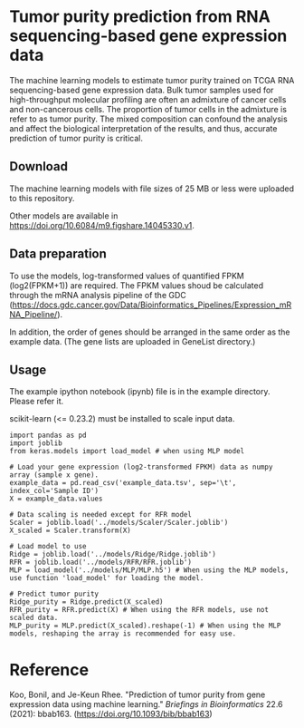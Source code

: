 # Tumor purity prediction from RNA sequencing-based gene expression data
The machine learning models to estimate tumor purity trained on TCGA RNA sequencing-based gene expression data. Bulk tumor samples used for high-throughput molecular profiling are often an admixture of cancer cells and non-cancerous cells. The proportion of tumor cells in the admixture is refer to as tumor purity. The mixed composition can confound the analysis and affect the biological interpretation of the results, and thus, accurate prediction of tumor purity is critical.

## Download
The machine learning models with file sizes of 25 MB or less were uploaded to this repository.

Other models are available in https://doi.org/10.6084/m9.figshare.14045330.v1.

## Data preparation
To use the models, log-transformed values of quantified FPKM (log2(FPKM+1)) are required. The FPKM values shoud be calculated through the mRNA analysis pipeline of the GDC (https://docs.gdc.cancer.gov/Data/Bioinformatics_Pipelines/Expression_mRNA_Pipeline/).

In addition, the order of genes should be arranged in the same order as the example data. (The gene lists are uploaded in GeneList directory.)

## Usage
The example ipython notebook (ipynb) file is in the example directory. Please refer it.

scikit-learn (<= 0.23.2) must be installed to scale input data.
```
import pandas as pd
import joblib
from keras.models import load_model # when using MLP model

# Load your gene expression (log2-transformed FPKM) data as numpy array (sample x gene).
example_data = pd.read_csv('example_data.tsv', sep='\t', index_col='Sample ID')
X = example_data.values

# Data scaling is needed except for RFR model
Scaler = joblib.load('../models/Scaler/Scaler.joblib')
X_scaled = Scaler.transform(X)

# Load model to use
Ridge = joblib.load('../models/Ridge/Ridge.joblib')
RFR = joblib.load('../models/RFR/RFR.joblib')
MLP = load_model('../models/MLP/MLP.h5') # When using the MLP models, use function 'load_model' for loading the model.

# Predict tumor purity
Ridge_purity = Ridge.predict(X_scaled)
RFR_purity = RFR.predict(X) # When using the RFR models, use not scaled data.
MLP_purity = MLP.predict(X_scaled).reshape(-1) # When using the MLP models, reshaping the array is recommended for easy use.
```

# Reference
Koo, Bonil, and Je-Keun Rhee. "Prediction of tumor purity from gene expression data using machine learning." *Briefings in Bioinformatics* 22.6 (2021): bbab163.
(https://doi.org/10.1093/bib/bbab163)
